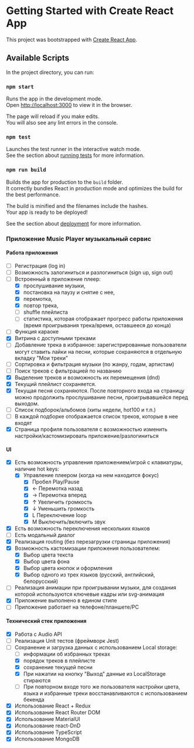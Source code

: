 # Getting Started with Create React App

This project was bootstrapped with [Create React App](https://github.com/facebook/create-react-app).

## Available Scripts

In the project directory, you can run:

### `npm start`

Runs the app in the development mode.\
Open [http://localhost:3000](http://localhost:3000) to view it in the browser.

The page will reload if you make edits.\
You will also see any lint errors in the console.

### `npm test`

Launches the test runner in the interactive watch mode.\
See the section about [running tests](https://facebook.github.io/create-react-app/docs/running-tests) for more information.

### `npm run build`

Builds the app for production to the `build` folder.\
It correctly bundles React in production mode and optimizes the build for the best performance.

The build is minified and the filenames include the hashes.\
Your app is ready to be deployed!

See the section about [deployment](https://facebook.github.io/create-react-app/docs/deployment) for more information.

### Приложение Music Player музыкальный сервис

#### Работа приложения

- [ ] Регистрация (log in)
- [ ] Возможность залогиниться и разлогиниться (sign up, sign out)
- [ ] Встроенный в приложение плеер:
  - [x] прослушивание музыки,
  - [x] постановка на паузу и снятие с нее,
  - [x] перемотка,
  - [x] повтор трека,
  - [ ] shuffle плейлиста
  - [ ] статистика, которая отображает прогресс работы приложения (время проигрывания трека/время, оставшееся до конца)
- [ ] Функция караоке
- [x] Витрина с доступными треками
- [ ] Добавление трека в избранное: зарегистрированные пользователи могут ставить лайки на песни, которые сохраняются в отдельную вкладку "Мои треки"
- [ ] Сортировка и фильтрация музыки (по жанру, годам, артистам)
- [ ] Поиск треков с фильтрацией по названию
- [x] Выделение треков и возможность их перемещения (dnd)
- [x] Текущий плейлист сохраняется.
- [x] Текущая песня сохраняются. После повторного входа на страницу можно продолжить прослушивание песни, проигрывавшейся перед выходом.
- [ ] Список подборок/альбомов (хиты недели, hot100 и т.п.)
- [ ] В каждой подборке отображается список треков, которые в нее входят
- [x] Страница профиля пользователя с возможностью изменить настройки/кастомизировать приложение/разлогиниться

#### UI

- [x] Есть возможность управления приложением/игрой с клавиатуры, наличие hot keys:
  - [x] Управление плеером (когда на нем находится фокус)
    - [x] Пробел Play/Pause
    - [x] ← Перемотка назад
    - [x] → Перемотка вперед
    - [x] ↑ Увеличить громкость
    - [x] ↓ Уменьшить громкость
    - [x] L Переключение loop
    - [x] M Выключить/включить звук
- [x] Есть возможность переключения нескольких языков
- [ ] Есть модальный диалог
- [x] Реализация routing (без перезагрузки страницы приложения)
- [x] Возможность кастомизации приложения пользователем:
  - [x] Выбор цвета текста
  - [x] Выбор цвета фона
  - [x] Выбор цвета кнопок и оформления
  - [x] Выбор одного из трех языков (русский, английский, белорусский)
- [ ] Реализация анимации при проигрывании музыки, для создания которой используются ключевые кадры или svg-анимация
- [x] Приложение выполнено в едином стиле
- [ ] Приложение работает на телефоне/планшете/PC

#### Технический стек приложения

- [x] Работа с Audio API
- [ ] Реализация Unit тестов (фреймворк Jest)
- [ ] Сохранение и загрузка данных с использованием Local storage:
  - [ ] информации об избранных треках
  - [x] порядок треков в плейлисте
  - [x] сохранение текущей песни
  - [x] При нажатии на кнопку "Выход" данные из LocalStorage стираются
  - [ ] При повторном входе того же пользователя настройки цвета, языка и избранные треки восстанавливаются с использованием бекенда
- [x] Использование React + Redux
- [x] Использование React Router DOM
- [x] Использование MaterialUI
- [x] Использование react-DnD
- [x] Использование TypeScript
- [x] Использование MongoDB
